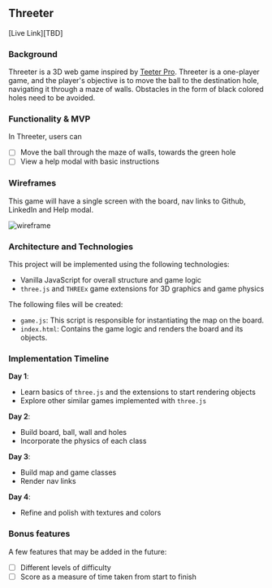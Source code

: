 ## Threeter

[Live Link][TBD]

### Background

Threeter is a 3D web game inspired by [Teeter Pro](https://play.google.com/store/apps/details?id=pl.surix.teeterpro&hl=en). Threeter is a one-player game, and the player's objective is to move the ball to the destination hole, navigating it through a maze of walls. Obstacles in the form of black colored holes need to be avoided.

### Functionality & MVP

In Threeter, users can
- [ ] Move the ball through the maze of walls, towards the green hole
- [ ] View a help modal with basic instructions

### Wireframes

This game will have a single screen with the board, nav links to Github, LinkedIn and Help modal.

![wireframe](wireframes/threeter.png)

### Architecture and Technologies

This project will be implemented using the following technologies:

- Vanilla JavaScript for overall structure and game logic
- `three.js` and `THREEx` game extensions for 3D graphics and game physics

The following files will be created:

- `game.js`: This script is responsible for instantiating the map on the board.
- `index.html`: Contains the game logic and renders the board and its objects.

### Implementation Timeline

**Day 1**:

- Learn basics of `three.js` and the extensions to start rendering objects
- Explore other similar games implemented with `three.js`

**Day 2**:

- Build board, ball, wall and holes
- Incorporate the physics of each class

**Day 3**:

- Build map and game classes
- Render nav links

**Day 4**:

- Refine and polish with textures and colors

### Bonus features

A few features that may be added in the future:
- [ ] Different levels of difficulty
- [ ] Score as a measure of time taken from start to finish

